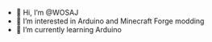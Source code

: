 - 👋 Hi, I’m @WOSAJ
- 👀 I’m interested in Arduino and Minecraft Forge modding
- 🌱 I’m currently learning Arduino

<!---
WOSAJ/WOSAJ is a ✨ special ✨ repository because its `README.md` (this file) appears on your GitHub profile.
You can click the Preview link to take a look at your changes.
--->
